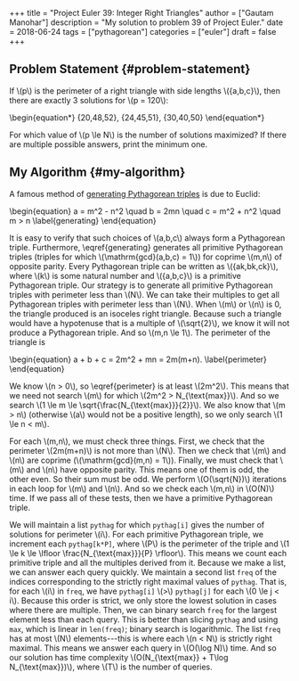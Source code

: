 +++
title = "Project Euler 39: Integer Right Triangles"
author = ["Gautam Manohar"]
description = "My solution to problem 39 of Project Euler."
date = 2018-06-24
tags = ["pythagorean"]
categories = ["euler"]
draft = false
+++

## Problem Statement {#problem-statement}

If \\(p\\) is the perimeter of a right triangle with side lengths \\(\{a,b,c\}\\), then
there are exactly 3 solutions for \\(p = 120\\):

\begin{equation\*}
\{20,48,52\}, \{24,45,51\}, \{30,40,50\}
\end{equation\*}

For which value of \\(p \le N\\) is the number of solutions maximized? If there are
multiple possible answers, print the minimum one.


## My Algorithm {#my-algorithm}

A famous method of [generating Pythagorean triples](https://en.wikipedia.org/wiki/Pythagorean%5Ftriple#Proof%5Fof%5FEuclid's%5Fformula) is due to Euclid:

\begin{equation}
a = m^2 - n^2 \quad b = 2mn \quad c = m^2 + n^2 \quad m > n
\label{generating}
\end{equation}

It is easy to verify that such choices of \\(a,b,c\\) always form a Pythagorean
triple. Furthermore, \eqref{generating} generates all primitive Pythagorean
triples (triples for which \\(\mathrm{gcd}(a,b,c) = 1\\)) for coprime \\(m,n\\) of
opposite parity. Every Pythagorean triple can be written as \\(\{ak,bk,ck\}\\),
where \\(k\\) is some natural number and \\(\{a,b,c\}\\) is a primitive Pythagorean
triple. Our strategy is to generate all primitive Pythagorean triples with
perimeter less than \\(N\\). We can take their multiples to get all Pythagorean
triples with perimeter less than \\(N\\). When \\(m\\) or \\(n\\) is 0, the triangle
produced is an isoceles right triangle. Because such a triangle would have a
hypotenuse that is a multiple of \\(\sqrt{2}\\), we know it will not produce a
Pythagorean triple. And so \\(m,n \le 1\\). The perimeter of the triangle is

\begin{equation}
a + b + c = 2m^2 + mn = 2m(m+n).
\label{perimeter}
\end{equation}

We know \\(n > 0\\), so \eqref{perimeter} is at least \\(2m^2\\). This means that we
need not search \\(m\\) for which \\(2m^2 > N\_{\text{max}}\\). And so we search \\(1 \le m
\le \sqrt{\frac{N\_{\text{max}}}{2}}\\). We also know that \\(m > n\\) (otherwise \\(a\\)
would not be a positive length), so we only search \\(1 \le n < m\\).

For each \\(m,n\\), we must check three things. First, we check that the perimeter
\\(2m(m+n)\\) is not more than \\(N\\). Then we check that \\(m\\) and \\(n\\) are coprime
(\\(\mathrm{gcd}(m,n) = 1\\)). Finally, we must check that \\(m\\) and \\(n\\) have opposite
parity. This means one of them is odd, the other even. So their sum must be odd.
We perform \\(O(\sqrt{N})\\) iterations in each loop for \\(m\\) and \\(n\\). And so we
check each \\(m,n\\) in \\(O(N)\\) time. If we pass all of these tests, then we have a
primitive Pythagorean triple.

We will maintain a list `pythag` for which `pythag[i]` gives the number of solutions
for perimeter \\(i\\). For each primitive Pythagorean triple, we increment each
`pythag[k*P]`, where \\(P\\) is the perimeter of the triple and \\(1 \le k \le \lfloor
\frac{N\_{\text{max}}}{P} \rfloor\\). This means we count each primitive triple and
all the multiples derived from it. Because we make a list, we can answer each
query quickly. We maintain a second list `freq` of the indices corresponding to
the strictly right maximal values of `pythag`. That is, for each \\(i\\) in `freq`, we
have `pythag[i]` \\(>\\) `pythag[j]` for each \\(0 \le j < i\\). Because this order is
strict, we only store the lowest solution in cases where there are multiple.
Then, we can binary search `freq` for the largest element less than each query.
This is better than slicing `pythag` and using `max`, which is linear in `len(freq)`;
binary search is logarithmic. The list `freq` has at most \\(N\\) elements---this is
where each \\(n < N\\) is strictly right maximal. This means we answer each query in
\\(O(\log N)\\) time. And so our solution has time complexity \\(O(N\_{\text{max}} +
T\log N\_{\text{max}})\\), where \\(T\\) is the number of queries.
